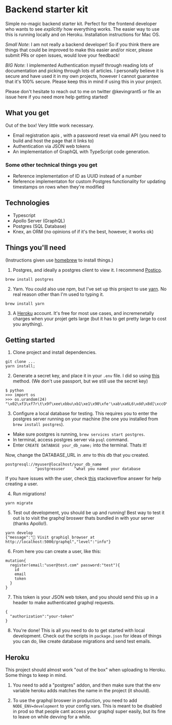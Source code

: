 # Backend starter kit

Simple no-magic backend starter kit. Perfect for the frontend developer who wants to see *explicitly* how everything works. The easier way to use this is running locally and on Heroku. Installation instructions for Mac OS.

*Small Note*: I am not really a backend developer! So if you think there are things that could be improved to make this easier and/or nicer, please submit PRs or open issues, would love your feedback!

*BIG Note*: I implemented Authentication myself through reading lots of documentation and picking through lots of articles. I personally believe it is secure and have used it in my own projects, however I cannot guarantee that it's 100% secure. Please keep this in mind if using this in your project.

Please don't hesitate to reach out to me on twitter @kevingrant5 or file an issue here if you need more help getting started!

## What you get

Out of the box! Very little work necessary.

- Email registration apis , with a password reset via email API (you need to build and host the page that it links to)
- Authentication via JSON web tokens
- An implementation of GraphQL with TypeScript code generation.

### Some other technical things you get

- Reference implementation of ID as UUID instead of a number
- Reference implementaton for custom Postgres functionality for updating timestamps on rows when they're modified

## Technologies

- Typescript
- Apollo Server (GraphQL)
- Postgres (SQL Database)
- Knex, an ORM (no opinions of if it's the best, however, it works ok)

## Things you'll need

(Instructions given use [homebrew](https://brew.sh/) to install things.)

1. Postgres, and ideally a postgres client to view it. I recommend [Postico](https://eggerapps.at/postico/).

```
brew install postgres
```

2. Yarn. You could also use npm, but I've set up this project to use [yarn](https://classic.yarnpkg.com/en/docs/install/#mac-stable). No real reason other than I'm used to typing it.
```
brew install yarn
```

3. A [Heroku](http://heroku.com/) account. It's free for most use cases, and incremenetally charges when your projet gets large (but it has to get pretty large to cost you anything).

## Getting started


1. Clone project and install dependencies.

```
git clone ...
yarn install;
```

2. Generate a secret key, and place it in your `.env` file. I did so using [this](https://mherman.org/blog/node-passport-and-postgres/) method. (We don't use passport, but we still use the secret key)

```
$ python
>>> import os
>>> os.urandom(24)
"\x02\xf3\xf7r\t\x9f\xee\xbbu\xb1\xe1\x90\xfe'\xab\xa6L6\xdd\x8d[\xccO\xfe"
```

3. Configure a local database for testing. This requires you to enter the postgres server running on your machine (the one you installed from `brew install postgres`).

- Make sure postgres is running, `brew services start postgres`.
- In terminal, access postgres server via `psql` command.
- Enter `CREATE DATABASE your_db_name;` into the terminal. Thats it!

Now, change the DATABASE_URL in .env to this db that you created.

```
postgresql://myuser@localhost/your_db_name
             ^postgresuser    ^what you named your database
```

If you have issues with the user, check [this](https://stackoverflow.com/questions/30641512/create-database-from-command-line) stackoverflow answer for help creating a user.

4. Run migrations!

```
yarn migrate
```

5. Test out development, you should be up and running! Best way to test it out is to visit the graphql broswer thats bundled in with your server (thanks Apollo!).

```
yarn develop
{"message":"🚀 Visit graphiql browser at http://localhost:5000/graphql","level":"info"}
```

6. From here you can create a user, like this:

```
mutation{
  register(email:"user@test.com" password:"test"){
    id
    email
    token
  }
}
```

7. This token is your JSON web token, and you should send this up in a header to make authenticated graphql requests.

```
{
  "authorization":"your-token"
}
```

8. You're done! This is all you need to do to get started with local development. Check out the scripts in `package.json` for ideas of things you can do, like create database migrations and send test emails.

## Heroku

This project should almost work "out of the box" when uploading to Heroku. Some things to keep in mind.

1. You need to add a "postgres" addon, and then make sure that the env variable heroku adds matches the name in the project (it should).

2. To use the graphql broswer in production, you need to add `NODE_ENV=development` to your config vars. This is meant to be disabled in prod so that people cant access your graphql super easily, but its fine to leave on while devving for a while.
